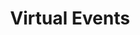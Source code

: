 ---
title: "Virtual Events"
layout: "virtual-events"
slug: "virtual-events"

pageHeading: ""
pageDescription: ""

virtual_events:
    - year: "2021"
      eventDetails: 
            - monthName: "September"
              events: 
              - day: "September 29-30"
                description: "[noRth 2021](https://rnorthconference.github.io/)."
              - day: "September 6-10"
                description: "[Earl 20201](https://info.mango-solutions.com/earl-2021)"
            - monthName: "August"
              events: 
              - day: "August 4-6"
                description: "[BioC2021](https://bioc2021.bioconductor.org/)."
              - day: "August 24-27"
                description: "[R Medicine](https://events.linuxfoundation.org/r-medicine/). [@r_medicine](https://twitter.com/r_medicine)."
            - monthName: "July"
              events: 
              - day: "July 6-9"
                description: "[useR 20201](https://user2021.r-project.org/)."
            - monthName: "June"
              events: 
              - day: "June 4-5"
                description: "[CascadiaRConf](https://cascadiarconf.com/). [@cascadiarconf](https://twitter.com/cascadiarconf)"
            - monthName: "January"
              events: 
              - day: "January 21"
                description: "[RStudio Global](https://rstudio.com/conference/)"
              - day: "January"
                description: "[Evidence Synthesis & Meta-Analysis in R](https://www.eshackathon.org/events/2021-01-ESMAR.html). [@eshackathon](https://twitter.com/eshackathon)"
    - year: "2020"
      eventDetails: 
            - monthName: "December"
              events:
              - day: "December 2-4"
                description: "[The R Conference | Government & Public Sector](https://rstats.ai/gov/). [#rstatsdc](https://twitter.com/search?q=%23rstatsdc&src=typed_query)."
            - monthName: "November"
              events:
              - day: "November 14"
                description: "[SatRday Columbus](https://columbus2020.satrdays.org/). [#satRdayColumbus](https://twitter.com/search?q=%23satRdayColumbus&src=typed_query).."
            - monthName: "October"
              events:
              - day: "October 12-16"
                description: "[R in Pharma](https://rinpharma.com/)"
            - monthName: "September"
              events:
              - day: "September 24-27"
                description: "[Why R](https://2020.whyr.pl/)"
            - monthName: "August"
              events:
              - day: "August 12-15"
                description: "[New York R Conference](https://rstats.ai/nyr/)"
              - day: "August 27-30"
                description: "[R in Medicine](https://events.linuxfoundation.org/r-medicine/)."
            - monthName: "July"
              events:
              - day: "July 7-10"
                description: "[useR! 2020](https://user2020.r-project.org/). [@useR2020stl](https://twitter.com/useR2020stl)."
              - day: "July 7-10"
                description: "[useR! 2020 European Hub](https://user2020muc.r-project.org/). [@useR2020muc](https://twitter.com/useR2020muc)."
              - day: "July 14-15"
                description: "[noRth 2020](https://rnorthconference.github.io/)."
              - day: "July 23"
                description: "[Newcastle Data Science Meet-up](https://www.meetup.com/Newcastle-Upon-Tyne-Data-Science-Meetup/events/271494400/)."
            - monthName: "June"
              events:
              - day: "June 17-22"
                description: "[eRum 2020](http://2020.erum.io/). [@erum2020_conf](https://twitter.com/erum2020_conf)."
              - day: "June 23"
                description: "[LondonR](https://mango-solutions.zoom.us/meeting/register/tJAtfuGsqjgiHtCTMIp4hgGHQTvfK8kD1kiU)."
              - day: "June 28"
                description: "[BristolR](https://www.meetup.com/Bristol-R-User-Group/events/271309225/)."
            - monthName: "May"
              events:
              - day: "May 30"
                description: "[SatRday Chicago](https://chicago2020.satrdays.org)."

---